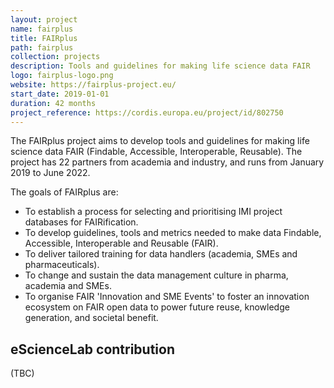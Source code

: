 ```yaml
---
layout: project
name: fairplus
title: FAIRplus
path: fairplus
collection: projects
description: Tools and guidelines for making life science data FAIR 
logo: fairplus-logo.png
website: https://fairplus-project.eu/
start_date: 2019-01-01
duration: 42 months
project_reference: https://cordis.europa.eu/project/id/802750
---
```


The FAIRplus project aims to develop tools and guidelines for making life science data FAIR (Findable, Accessible, Interoperable, Reusable). The project has 22 partners from academia and industry, and runs from January 2019 to June 2022. 

The goals of FAIRplus are:

* To establish a process for selecting and prioritising IMI project databases for FAIRification.
* To develop guidelines, tools and metrics needed to make data Findable, Accessible, Interoperable and Reusable (FAIR).
* To deliver tailored training for data handlers (academia, SMEs and pharmaceuticals).
* To change and sustain the data management culture in pharma, academia and SMEs.
* To organise FAIR 'Innovation and SME Events' to foster an innovation ecosystem on FAIR open data to power future reuse, knowledge generation, and societal benefit.



## eScienceLab contribution

(TBC)